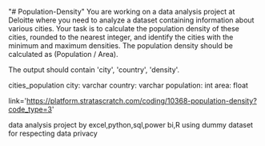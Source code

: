 "# Population-Density" 
You are working on a data analysis project at Deloitte where you need to analyze a dataset containing information
about various cities. Your task is to calculate the population density of these cities, rounded to the nearest integer, and identify the cities with the minimum and maximum densities.
The population density should be calculated as (Population / Area).


The output should contain 'city', 'country', 'density'.

cities_population
city:
varchar
country:
varchar
population:
int
area:
float

link='https://platform.stratascratch.com/coding/10368-population-density?code_type=3'

data analysis project by excel,python,sql,power bi,R using dummy dataset for respecting data privacy